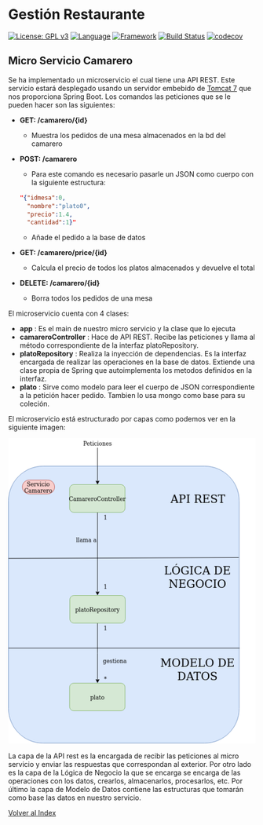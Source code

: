 # Gestión Restaurante 
[![License: GPL v3](https://img.shields.io/badge/License-GPLv3-blue.svg)](https://www.gnu.org/licenses/gpl-3.0)
[![Language](https://img.shields.io/badge/Language-java-red.svg)](https://www.java.com/)
[![Framework](https://img.shields.io/badge/Framework-spring-green.svg)](https://spring.io/)
[![Build Status](https://travis-ci.org/antmordhar/ProyectoCC.svg?branch=master)](https://travis-ci.org/antmordhar/ProyectoCC)
[![codecov](https://codecov.io/gh/antmordhar/ProyectoCC/branch/master/graph/badge.svg)](https://codecov.io/gh/antmordhar/ProyectoCC)

## Micro Servicio Camarero

Se ha implementado un microservicio el cual tiene una API REST. Este servicio estará desplegado usando un servidor embebido de [Tomcat 7](https://spring.io/blog/2014/03/07/deploying-spring-boot-applications#embedded-web-server-deployment) que nos proporciona Spring Boot. Los comandos las peticiones que se le pueden hacer son las siguientes:

* **GET: /camarero/{id}**
  * Muestra los pedidos de una mesa almacenados en la bd del camarero
* **POST: /camarero**
  * Para este comando es necesario pasarle un JSON como cuerpo con la siguiente estructura:

  ~~~ JSON
  "{"idmesa":0,
    "nombre":"plato0",
    "precio":1.4,
    "cantidad":1}"
  ~~~

  * Añade el pedido a la base de datos
* **GET: /camarero/price/{id}**
  * Calcula el precio de todos los platos almacenados y devuelve el total
  
* **DELETE: /camarero/{id}**
  * Borra todos los pedidos de una mesa

El microservicio cuenta con 4 clases:
  
* **app** : Es el main de nuestro micro servicio y la clase que lo ejecuta
* **camareroController** : Hace de API REST. Recibe las peticiones y llama al método correspondiente de la interfaz platoRepository.
* **platoRepository** : Realiza la inyección de dependencias. Es la interfaz encargada de realizar las operaciones en la base de datos. Extiende una clase propia de Spring que autoimplementa los metodos definidos en la interfaz.
* **plato** : Sirve como modelo para leer el cuerpo de JSON correspondiente a la petición hacer pedido. Tambien lo usa mongo como base para su coleción.

El microservicio está estructurado por capas como podemos ver en la siguiente imagen:

![Arquitectura](./pic/camareroservice.png)

La capa de la API rest es la encargada de recibir las peticiones al micro servicio y enviar las respuestas que correspondan al exterior.
Por otro lado es la capa de la Lógica de Negocio la que se encarga se encarga de las operaciones con los datos, crearlos, almacenarlos, procesarlos, etc.
Por último la capa de Modelo de Datos contiene las estructuras que tomarán como base las datos en nuestro servicio.

[Volver al Index](https://antmordhar.github.io/ProyectoCC/)